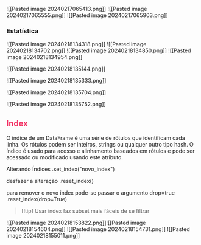 ![[Pasted image 20240217065413.png]]
![[Pasted image 20240217065555.png]]
![[Pasted image 20240217065903.png]]

### Estatística
![[Pasted image 20240218134318.png]]
![[Pasted image 20240218134702.png]]
![[Pasted image 20240218134850.png]]
![[Pasted image 20240218134954.png]]

![[Pasted image 20240218135144.png]]

![[Pasted image 20240218135333.png]]

![[Pasted image 20240218135704.png]]

![[Pasted image 20240218135752.png]]

<h2 style="color: #F33A6A">Index</h2>
O índice de um DataFrame é uma série de rótulos que identificam cada linha. Os rótulos podem ser inteiros, strings ou qualquer outro tipo hash. O índice é usado para acesso e alinhamento baseados em rótulos e pode ser acessado ou modificado usando este atributo.

Alterando Índices
.set_index("novo_index")

desfazer a alteração
.reset_index()

para remover o novo index pode-se passar o argumento drop=true
.reset_index(drop=True)

>[!tip] Usar index faz subset mais fáceis de se filtrar

![[Pasted image 20240218153822.png]]![[Pasted image 20240218154604.png]]
![[Pasted image 20240218154731.png]]
![[Pasted image 20240218155011.png]]